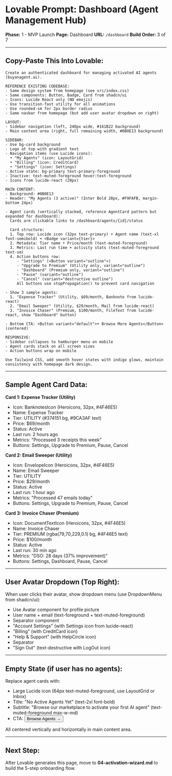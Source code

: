 # Lovable Prompt: Dashboard (Agent Management Hub)

**Phase:** 1 - MVP Launch
**Page:** Dashboard
**URL:** `/dashboard`
**Build Order:** 3 of 7

---

## Copy-Paste This Into Lovable:

```
Create an authenticated dashboard for managing activated AI agents (buyanagent.ai).

REFERENCE EXISTING CODEBASE:
- Same design system from homepage (see src/index.css)
- Same components: Button, Badge, Card from shadcn/ui
- Icons: Lucide React only (NO emojis)
- Use transition-fast utility for all animations
- Use rounded-sm for 2px border radius
- Same navbar from homepage (but add user avatar dropdown on right)

LAYOUT:
- Sidebar navigation (left, 240px wide, #161B22 background)
- Main content area (right, full remaining width, #0B0E13 background)

SIDEBAR:
- Use bg-card background
- Logo at top with gradient text
- Navigation items (use Lucide icons):
  • "My Agents" (icon: LayoutGrid)
  • "Billing" (icon: CreditCard)
  • "Settings" (icon: Settings)
- Active state: bg-primary text-primary-foreground
- Inactive: text-muted-foreground hover:text-foreground
- Icons from lucide-react (20px)

MAIN CONTENT:
- Background: #0B0E13
- Header: "My Agents (3 active)" (Inter Bold 28px, #F9FAFB, margin-bottom 24px)

- Agent cards (vertically stacked, reference AgentCard pattern but expanded for dashboard):
  Cards are clickable links to /dashboard/agents/{id}/status

  Card structure:
  1. Top row: Lucide icon (32px text-primary) + Agent name (text-xl font-semibold) + <Badge variant={tier}>
  2. Metadata: Tier name • Price/month (text-muted-foreground)
  3. Metrics: Last run time + activity stats (text-muted-foreground text-sm)
  4. Action buttons row:
     - "Settings" (<Button variant="outline">)
     - "Upgrade to Premium" (Utility only, variant="outline")
     - "Dashboard" (Premium only, variant="outline")
     - "Pause" (variant="outline")
     - "Cancel" (variant="destructive outline")
     All buttons use stopPropagation() to prevent card navigation

- Show 3 sample agents:
  1. "Expense Tracker" (Utility, $69/month, Banknote from lucide-react)
  2. "Email Sweeper" (Utility, $29/month, Mail from lucide-react)
  3. "Invoice Chaser" (Premium, $100/month, FileText from lucide-react, show "Dashboard" button)

- Bottom CTA: <Button variant="default">+ Browse More Agents</Button> (centered)

RESPONSIVE:
- Sidebar collapses to hamburger menu on mobile
- Agent cards stack on all screen sizes
- Action buttons wrap on mobile

Use Tailwind CSS, add smooth hover states with indigo glows, maintain consistency with homepage dark design.
```

---

## Sample Agent Card Data:

**Card 1: Expense Tracker (Utility)**
- Icon: BanknotesIcon (Heroicons, 32px, #4F46E5)
- Name: Expense Tracker
- Tier: UTILITY (#374151 bg, #9CA3AF text)
- Price: $69/month
- Status: Active
- Last run: 2 hours ago
- Metrics: "Processed 3 receipts this week"
- Buttons: Settings, Upgrade to Premium, Pause, Cancel

**Card 2: Email Sweeper (Utility)**
- Icon: EnvelopeIcon (Heroicons, 32px, #4F46E5)
- Name: Email Sweeper
- Tier: UTILITY
- Price: $29/month
- Status: Active
- Last run: 1 hour ago
- Metrics: "Processed 47 emails today"
- Buttons: Settings, Upgrade to Premium, Pause, Cancel

**Card 3: Invoice Chaser (Premium)**
- Icon: DocumentTextIcon (Heroicons, 32px, #4F46E5)
- Name: Invoice Chaser
- Tier: PREMIUM (rgba(79,70,229,0.1) bg, #4F46E5 text)
- Price: $100/month
- Status: Active
- Last run: 30 min ago
- Metrics: "DSO: 28 days (37% improvement)"
- Buttons: Settings, Dashboard, Pause, Cancel

---

## User Avatar Dropdown (Top Right):

When user clicks their avatar, show dropdown menu (use DropdownMenu from shadcn/ui):
- Use Avatar component for profile picture
- User name + email (text-foreground + text-muted-foreground)
- Separator component
- "Account Settings" (with Settings icon from lucide-react)
- "Billing" (with CreditCard icon)
- "Help & Support" (with HelpCircle icon)
- Separator
- "Sign Out" (text-destructive with LogOut icon)

---

## Empty State (if user has no agents):

Replace agent cards with:
- Large Lucide icon (64px text-muted-foreground, use LayoutGrid or Inbox)
- Title: "No Active Agents Yet" (text-2xl font-bold)
- Subtitle: "Browse our marketplace to activate your first AI agent" (text-muted-foreground max-w-md)
- CTA: <Button variant="default">Browse Agents →</Button>

All centered vertically and horizontally in main content area.

---

## Next Step:

After Lovable generates this page, move to **04-activation-wizard.md** to build the 5-step onboarding flow.
